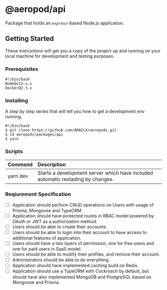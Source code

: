 # @aeropod/api

Package that holds an `express`-based Node.js application.

## Getting Started

These instructions will get you a copy of the project up and running on your
local machine for development and testing purposes.

### Prerequisites

```
#!/bin/bash
Node@v13.x.x
Docker@2.3.x
```

### Installing

A step by step series that will tell you how to get a development env running.

```
#!/bin/bash
$ git clone https://github.com/ARACLX/aeropods.git
$ cd aeropods/packages/api
$ yarn
```

### Scripts

| Command  | Description                                                                     |
| :------- | :------------------------------------------------------------------------------ |
| yarn dev | Starts a development server which have included automatic reolading by changes. |

### Reqiurement Specification

- [ ] Application should perform CRUD operations on Users with usage of Prisma,
      Mongoose and TypeORM.
- [ ] Application should have protected routes in RBAC model powered by OAuth or
      JWT as a authorization method.
- [ ] Users should be able to create their accounts.
- [ ] Users should be able to login into their account to have access to
      additional features of application.
- [ ] Users should have a two layers of permission, one for free users and one
      for paid users in SaaS model.
- [ ] Users should be able to modify their profiles, and remove their account.
- [ ] Administrators should be able to do everything.
- [ ] Application should have implemented caching build on Redis.
- [ ] Application should use a TypeORM with Cockroach by default, but should
      have also implemented MongoDB and PostgreSQL based on Mongoose and Prisma.
